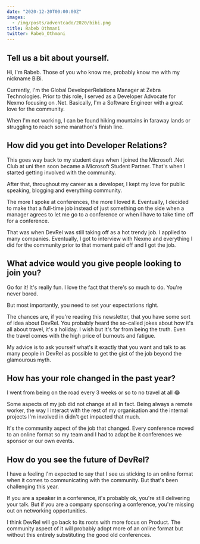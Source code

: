 ```yaml
---
date: "2020-12-20T00:00:00Z"
images:
  - /img/posts/adventcado/2020/bibi.png
title: Rabeb Othmani
twitter: Rabeb_Othmani
---
```


## Tell us a bit about yourself.

Hi, I'm Rabeb. Those of you who know me, probably know me with my nickname BiBi. 

Currently, I'm the Global DeveloperRelations Manager at Zebra Technologies. Prior to this role, I served as a Developer Advocate for Nexmo focusing on .Net. Basically, I'm a Software Engineer with a great love for the community. 

When I'm not working, I can be found hiking mountains in faraway lands or struggling to reach some marathon's finish line.


## How did you get into Developer Relations?

This goes way back to my student days when I joined the Microsoft .Net Club at uni then soon became a Microsoft Student Partner. That's when I started getting involved with the community. 

After that, throughout my career as a developer, I kept my love for public speaking, blogging and everything community. 

The more I spoke at conferences, the more I loved it. Eventually, I decided to make that a full-time job instead of just something on the side when a manager agrees to let me go to a conference or when I have to take time off for a conference. 

That was when DevRel was still taking off as a hot trendy job. I applied to many companies. Eventually, I got to interview with Nexmo and everything I did for the community prior to that moment paid off and I got the job.


## What advice would you give people looking to join you?

Go for it! It's really fun. I love the fact that there's so much to do. You're never bored. 

But most importantly, you need to set your expectations right. 

The chances are, if you're reading this newsletter, that you have some sort of idea about DevRel. You probably heard the so-called jokes about how it's all about travel, it's a holiday. I wish but it's far from being the truth. Even the travel comes with the high price of burnouts and fatigue. 

My advice is to ask yourself what's it exactly that you want and talk to as many people in DevRel as possible to get the gist of the job beyond the glamourous myth. 


## How has your role changed in the past year?

I went from being on the road every 3 weeks or so to no travel at all 😂

Some aspects of my job did not change at all in fact. Being always a remote worker, the way I interact with the rest of my organisation and the internal projects I'm involved in didn't get impacted that much. 

It's the community aspect of the job that changed. Every conference moved to an online format so my team and I had to adapt be it conferences we sponsor or our own events. 


## How do you see the future of DevRel?

I have a feeling I'm expected to say that I see us sticking to an online format when it comes to communicating with the community. But that's been challenging this year. 

If you are a speaker in a conference, it's probably ok, you're still delivering your talk. But if you are a company sponsoring a conference, you're missing out on networking opportunities. 

I think DevRel will go back to its roots with more focus on Product. The community aspect of it will probably adopt more of an online format but without this entirely substituting the good old conferences. 
